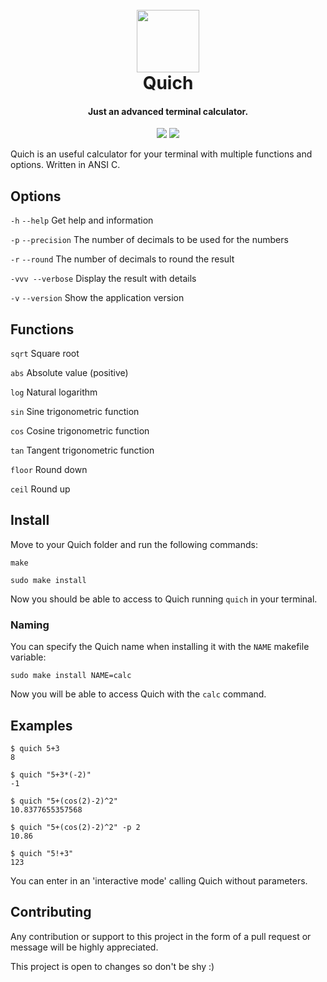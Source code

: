 <h1 align="center">
    <br>
    <img src="https://usbac.com.ve/images/Quich_logo.svg" width=100>
    <br>
    Quich
    <br>
</h1>

<h4 align="center">Just an advanced terminal calculator.</h4>

<p align="center">
<img src="https://img.shields.io/badge/version-1.1.2-blue.svg">
<img src="https://img.shields.io/badge/license-MIT-orange.svg">
</p>

Quich is an useful calculator for your terminal with multiple functions and options. Written in ANSI C.

## Options

`-h` `--help` Get help and information

`-p` `--precision` The number of decimals to be used for the numbers

`-r` `--round` The number of decimals to round the result

`-vvv --verbose` Display the result with details

`-v` `--version` Show the application version

## Functions

`sqrt` Square root

`abs`  Absolute value (positive)

`log`  Natural logarithm

`sin`  Sine trigonometric function

`cos`  Cosine trigonometric function

`tan`  Tangent trigonometric function

`floor`  Round down

`ceil`  Round up

## Install

Move to your Quich folder and run the following commands:

`make`

`sudo make install`

Now you should be able to access to Quich running `quich` in your terminal.

### Naming

You can specify the Quich name when installing it with the `NAME` makefile variable:

`sudo make install NAME=calc`

Now you will be able to access Quich with the `calc` command.

## Examples

```console
$ quich 5+3
8
```
```console
$ quich "5+3*(-2)"
-1
```
```console
$ quich "5+(cos(2)-2)^2"
10.8377655357568
```
```console
$ quich "5+(cos(2)-2)^2" -p 2
10.86
```
```console
$ quich "5!+3"
123
```

You can enter in an 'interactive mode' calling Quich without parameters.

## Contributing

Any contribution or support to this project in the form of a pull request or message will be highly appreciated.

This project is open to changes so don't be shy :)
